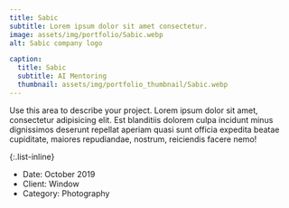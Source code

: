 ```yaml
---
title: Sabic
subtitle: Lorem ipsum dolor sit amet consectetur.
image: assets/img/portfolio/Sabic.webp
alt: Sabic company logo

caption:
  title: Sabic
  subtitle: AI Mentoring
  thumbnail: assets/img/portfolio_thumbnail/Sabic.webp
---
```

Use this area to describe your project. Lorem ipsum dolor sit amet, consectetur adipisicing elit. Est blanditiis dolorem culpa incidunt minus dignissimos deserunt repellat aperiam quasi sunt officia expedita beatae cupiditate, maiores repudiandae, nostrum, reiciendis facere nemo!

{:.list-inline}
- Date: October 2019
- Client: Window
- Category: Photography

